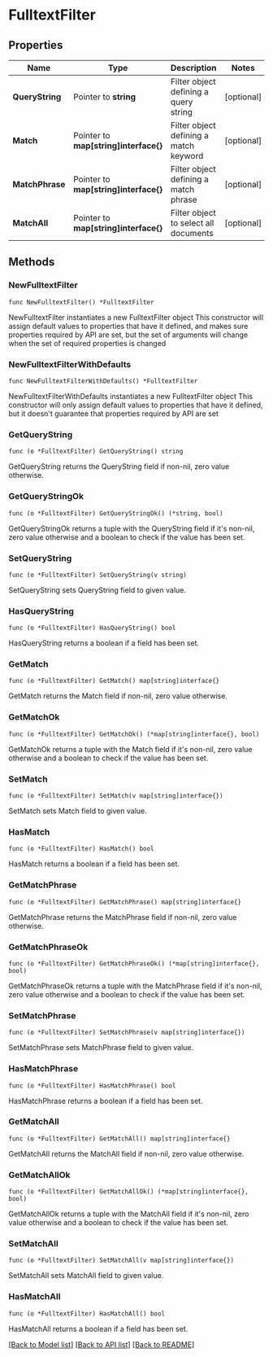# FulltextFilter

## Properties

Name | Type | Description | Notes
------------ | ------------- | ------------- | -------------
**QueryString** | Pointer to **string** | Filter object defining a query string | [optional] 
**Match** | Pointer to **map[string]interface{}** | Filter object defining a match keyword | [optional] 
**MatchPhrase** | Pointer to **map[string]interface{}** | Filter object defining a match phrase | [optional] 
**MatchAll** | Pointer to **map[string]interface{}** | Filter object to select all documents | [optional] 

## Methods

### NewFulltextFilter

`func NewFulltextFilter() *FulltextFilter`

NewFulltextFilter instantiates a new FulltextFilter object
This constructor will assign default values to properties that have it defined,
and makes sure properties required by API are set, but the set of arguments
will change when the set of required properties is changed

### NewFulltextFilterWithDefaults

`func NewFulltextFilterWithDefaults() *FulltextFilter`

NewFulltextFilterWithDefaults instantiates a new FulltextFilter object
This constructor will only assign default values to properties that have it defined,
but it doesn't guarantee that properties required by API are set

### GetQueryString

`func (o *FulltextFilter) GetQueryString() string`

GetQueryString returns the QueryString field if non-nil, zero value otherwise.

### GetQueryStringOk

`func (o *FulltextFilter) GetQueryStringOk() (*string, bool)`

GetQueryStringOk returns a tuple with the QueryString field if it's non-nil, zero value otherwise
and a boolean to check if the value has been set.

### SetQueryString

`func (o *FulltextFilter) SetQueryString(v string)`

SetQueryString sets QueryString field to given value.

### HasQueryString

`func (o *FulltextFilter) HasQueryString() bool`

HasQueryString returns a boolean if a field has been set.

### GetMatch

`func (o *FulltextFilter) GetMatch() map[string]interface{}`

GetMatch returns the Match field if non-nil, zero value otherwise.

### GetMatchOk

`func (o *FulltextFilter) GetMatchOk() (*map[string]interface{}, bool)`

GetMatchOk returns a tuple with the Match field if it's non-nil, zero value otherwise
and a boolean to check if the value has been set.

### SetMatch

`func (o *FulltextFilter) SetMatch(v map[string]interface{})`

SetMatch sets Match field to given value.

### HasMatch

`func (o *FulltextFilter) HasMatch() bool`

HasMatch returns a boolean if a field has been set.

### GetMatchPhrase

`func (o *FulltextFilter) GetMatchPhrase() map[string]interface{}`

GetMatchPhrase returns the MatchPhrase field if non-nil, zero value otherwise.

### GetMatchPhraseOk

`func (o *FulltextFilter) GetMatchPhraseOk() (*map[string]interface{}, bool)`

GetMatchPhraseOk returns a tuple with the MatchPhrase field if it's non-nil, zero value otherwise
and a boolean to check if the value has been set.

### SetMatchPhrase

`func (o *FulltextFilter) SetMatchPhrase(v map[string]interface{})`

SetMatchPhrase sets MatchPhrase field to given value.

### HasMatchPhrase

`func (o *FulltextFilter) HasMatchPhrase() bool`

HasMatchPhrase returns a boolean if a field has been set.

### GetMatchAll

`func (o *FulltextFilter) GetMatchAll() map[string]interface{}`

GetMatchAll returns the MatchAll field if non-nil, zero value otherwise.

### GetMatchAllOk

`func (o *FulltextFilter) GetMatchAllOk() (*map[string]interface{}, bool)`

GetMatchAllOk returns a tuple with the MatchAll field if it's non-nil, zero value otherwise
and a boolean to check if the value has been set.

### SetMatchAll

`func (o *FulltextFilter) SetMatchAll(v map[string]interface{})`

SetMatchAll sets MatchAll field to given value.

### HasMatchAll

`func (o *FulltextFilter) HasMatchAll() bool`

HasMatchAll returns a boolean if a field has been set.


[[Back to Model list]](../README.md#documentation-for-models) [[Back to API list]](../README.md#documentation-for-api-endpoints) [[Back to README]](../README.md)


